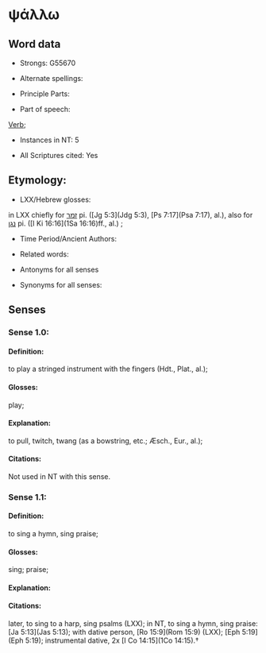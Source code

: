 # ψάλλω 

<!-- Status: S2=NeedsFinalCheck -->
<!-- Lexica used for edits:   -->

## Word data

* Strongs: G55670

* Alternate spellings:



* Principle Parts: 


* Part of speech: 

[Verb](http://ugg.readthedocs.io/en/latest/verb.html); 

* Instances in NT: 5

* All Scriptures cited: Yes

## Etymology: 


* LXX/Hebrew glosses: 

in LXX chiefly for [זמר](//en-uhl/H2167) pi. ([Jg 5:3](Jdg 5:3), [Ps 7:17](Psa 7:17), al.), also for [נגן](//en-uhl/H5059) pi. ([I Ki 16:16](1Sa 16:16)ff., al.) ; 

* Time Period/Ancient Authors: 


* Related words: 

* Antonyms for all senses

* Synonyms for all senses: 


## Senses 


### Sense  1.0: 

#### Definition:

to play a stringed instrument with the fingers (Hdt., Plat., al.);

#### Glosses: 

play; 

#### Explanation:

to pull, twitch, twang (as a bowstring, etc.; Æsch., Eur., al.);

#### Citations: 

Not used in NT with this sense.
 

### Sense  1.1: 

#### Definition:

to sing a hymn, sing praise;

#### Glosses: 

sing; praise; 

#### Explanation: 

 

#### Citations: 

later, to sing to a harp, sing psalms (LXX); in NT, to sing a hymn, sing praise: [Ja 5:13](Jas 5:13); with dative person, [Ro 15:9](Rom 15:9) (LXX); [Eph 5:19](Eph 5:19); instrumental dative, 2x [I Co 14:15](1Co 14:15).†
